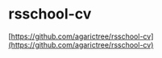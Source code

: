 # rsschool-cv

[https://github.com/agarictree/rsschool-cv](https://github.com/agarictree/rsschool-cv)
